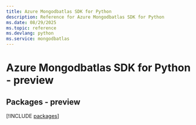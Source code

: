 ```yaml
---
title: Azure Mongodbatlas SDK for Python
description: Reference for Azure Mongodbatlas SDK for Python
ms.date: 08/29/2025
ms.topic: reference
ms.devlang: python
ms.service: mongodbatlas
---
```

# Azure Mongodbatlas SDK for Python - preview
## Packages - preview
[!INCLUDE [packages](mongodbatlas-index.md)]